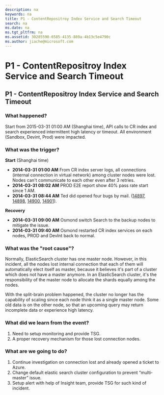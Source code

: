```yaml
---
description: na
keywords: na
title: P1 - ContentRepositroy Index Service and Search Timeout
search: na
ms.date: na
ms.tgt_pltfrm: na
ms.assetid: 30285590-6585-4135-889a-4b13c5e4790c
ms.author: jiache@microsoft.com
---
```

# P1 - ContentRepositroy Index Service and Search Timeout
## P1 - ContentRepositroy Index Service and Search Timeout ##

### What happened? ###
Start from 2015-03-31 01:00 AM (Shanghai time), API calls to CR index and search experienced intermittent high latency or timeout. All environment (Sandbox, Devint, Prod) were impacted.

### What was the trigger? ###

**Start** (Shanghai time)

- **2014-03-31 01:00 AM** From CR index server logs, all connections (internal connection in virtual network) among cluster nodes were lost. Nodes can't communicate to each other even after 3 retries.
- **2014-03-31 08:02 AM** PROD E2E report show 40% pass rate start since 1 AM.
- **2014-03-31 08:44 AM** Ted did opened four bugs by mail. ([14897](https://capservice.visualstudio.com/web/wi.aspx?pcguid=3afc7cea-e643-4785-a32c-e3a73e6f08db&id=14897), [14898](https://capservice.visualstudio.com/web/wi.aspx?pcguid=3afc7cea-e643-4785-a32c-e3a73e6f08db&id=14898), [14900](https://capservice.visualstudio.com/web/wi.aspx?pcguid=3afc7cea-e643-4785-a32c-e3a73e6f08db&id=14900), [14901](https://capservice.visualstudio.com/web/wi.aspx?pcguid=3afc7cea-e643-4785-a32c-e3a73e6f08db&id=14901)).

**Recovery**

- **2014-03-31 09:00 AM** Osmond switch Search to the backup nodes to mitigate the issue.
- **2014-03-31 09:40 AM** Osmond restarted CR index services on each nodes, PROD and DevInt back to normal.

### What was the "root cause"? ###

Normally, ElasticSearch cluster has one master node. However, in this incident, all the nodes lost internal connection that each of them will automatically elect itself as master, because it believes it's part of a cluster which does not have a master anymore. In an ElasticSearch cluster, it's the responsibility of the master node to allocate the shards equally among the nodes.

With the split-brain problem happened, the cluster no longer has the capability of scaling since each node think it as a single master node. Some old data is on the other node, so that an upcoming query may return incomplete data or experience high latency.


### What did we learn from the event? ###

1.	Need to setup monitoring and provide TSG.
2.	A proper recovery mechanism for those lost connection nodes.

### What are we going to do? ###

1.	Continue investigation on connection lost and already opened a ticket to Azure.
2.	Change default elastic search cluster configuration to prevent “multi-master” issue.
3.	Setup alert with help of Insight team, provide TSG for such kind of incident.
